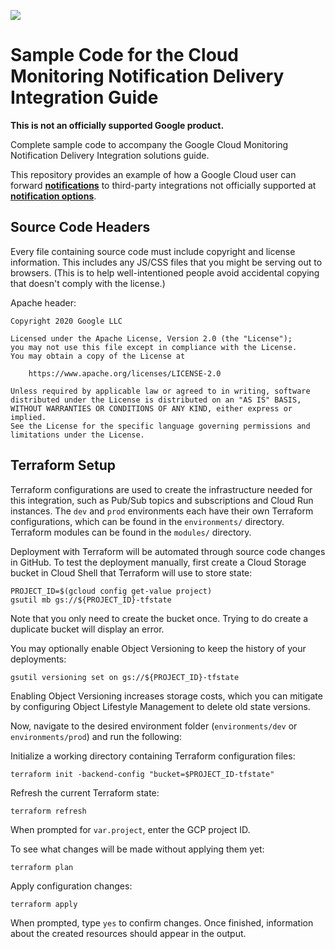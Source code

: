 ![](https://github.com/googleinterns/cloud-monitoring-notification-delivery-integration-sample-code/workflows/Continuous%20Integration/badge.svg)

# Sample Code for the Cloud Monitoring Notification Delivery Integration Guide

**This is not an officially supported Google product.**

Complete sample code to accompany the Google Cloud Monitoring Notification
Delivery Integration solutions guide.

This repository provides an example of how a Google Cloud user can forward
**[notifications](https://cloud.google.com/monitoring/alerts#how_does_alerting_work)**
to third-party integrations not officially supported at
**[notification options](https://cloud.google.com/monitoring/support/notification-options)**.

## Source Code Headers

Every file containing source code must include copyright and license
information. This includes any JS/CSS files that you might be serving out to
browsers. (This is to help well-intentioned people avoid accidental copying that
doesn't comply with the license.)

Apache header:

    Copyright 2020 Google LLC

    Licensed under the Apache License, Version 2.0 (the "License");
    you may not use this file except in compliance with the License.
    You may obtain a copy of the License at

        https://www.apache.org/licenses/LICENSE-2.0

    Unless required by applicable law or agreed to in writing, software
    distributed under the License is distributed on an "AS IS" BASIS,
    WITHOUT WARRANTIES OR CONDITIONS OF ANY KIND, either express or implied.
    See the License for the specific language governing permissions and
    limitations under the License.


## Terraform Setup

Terraform configurations are used to create the infrastructure needed for this integration, such as Pub/Sub topics and subscriptions and Cloud Run instances. The `dev` and `prod` environments each have their own Terraform configurations, which can be found in the ```environments/``` directory. Terraform modules can be found in the ```modules/``` directory.

Deployment with Terraform will be automated through source code changes in GitHub. To test the deployment manually, first create a Cloud Storage bucket in Cloud Shell that Terraform will use to store state:
```
PROJECT_ID=$(gcloud config get-value project)
gsutil mb gs://${PROJECT_ID}-tfstate
```
Note that you only need to create the bucket once. Trying to do create a duplicate bucket will display an error. 

You may optionally enable Object Versioning to keep the history of your deployments:
```
gsutil versioning set on gs://${PROJECT_ID}-tfstate
```
Enabling Object Versioning increases storage costs, which you can mitigate by configuring Object Lifestyle Management to delete old state versions.

Now, navigate to the desired environment folder (`environments/dev` or `environments/prod`) and run the following:

Initialize a working directory containing Terraform configuration files:
```
terraform init -backend-config "bucket=$PROJECT_ID-tfstate"
```
Refresh the current Terraform state:
```
terraform refresh
```
When prompted for `var.project`, enter the GCP project ID.

To see what changes will be made without applying them yet:
```
terraform plan
``` 

Apply configuration changes:
```
terraform apply
```
When prompted, type `yes` to confirm changes. Once finished, information about the created resources should appear in the output.
